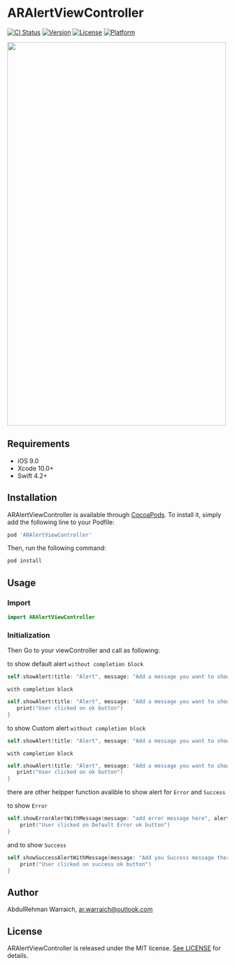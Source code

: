 # ARAlertViewController

[![CI Status](https://img.shields.io/travis/ar.warraich@outlook.com/ARAlertViewController.svg?style=flat)](https://travis-ci.org/ar.warraich@outlook.com/ARAlertViewController)
[![Version](https://img.shields.io/cocoapods/v/ARAlertViewController.svg?style=flat)](https://cocoapods.org/pods/ARAlertViewController)
[![License](https://img.shields.io/cocoapods/l/ARAlertViewController.svg?style=flat)](https://cocoapods.org/pods/ARAlertViewController)
[![Platform](https://img.shields.io/cocoapods/p/ARAlertViewController.svg?style=flat)](https://cocoapods.org/pods/ARAlertViewController)

<img src="https://imgur.com/JShzHmL.png" width="500" height="877" />

## Requirements

- iOS 9.0
- Xcode 10.0+
- Swift 4.2+

## Installation

ARAlertViewController is available through [CocoaPods](https://cocoapods.org). To install
it, simply add the following line to your Podfile:

```ruby
pod 'ARAlertViewController'
```
Then, run the following command:

```ruby
pod install
```
## Usage 

### Import

```swift
import ARAlertViewController
```
### Initialization
Then Go to your viewController and call as following:

to show default alert `without completion block`

```swift
self.showAlert(title: "Alert", message: "Add a message you want to show", btnTitle: "OK", alertType: .defaultAlert)
```

 `with completion block`
 
 ```swift
 self.showAlert(title: "Alert", message: "Add a message you want to show", btnTitle: "OK", alertType: .defaultAlert) {
    print("User clicked on ok button")
 }
 ```
 
 to show Custom alert `without completion block`
 
 ```swift
 self.showAlert(title: "Alert", message: "Add a message you want to show", btnTitle: "OK", alertType: .customAlert)
 ```
 
 `with completion block`
 
 ```swift
 self.showAlert(title: "Alert", message: "Add a message you want to show", btnTitle: "OK", alertType: .customAlert) {
    print("User clicked on ok button")
 }
 ```
 
there are other helpper function avalible to show alert for `Error` and `Success` 

to show `Error`

```swift
self.showErrorAlertWithMessage(message: "add error message here", alertType: .customAlert) {
    print("User clicked on Default Error ok button")
}
```

and to show `Success`
```swift
self.showSuccessAlertWithMessage(message: "Add you Success message there", alertType: .customAlert) {
    print("User clicked on success ok button")
}
```

## Author

AbdulRehman  Warraich, ar.warraich@outlook.com

## License

ARAlertViewController is released under the MIT license. [See LICENSE](https://github.com/AbdulRehmanWarraich/ARAlertViewController/blob/master/LICENSE) for details.
